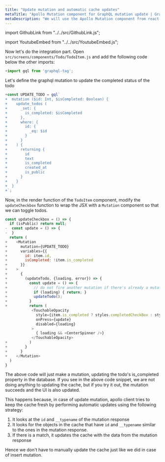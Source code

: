 ```yaml
---
title: "Update mutation and automatic cache updates"
metaTitle: "Apollo Mutation component for GraphQL mutation update | GraphQL React Native Apollo Tutorial"
metaDescription: "We will use the Apollo Mutation component from react-apollo as an example to modify existing data and update cache automatically and handle optimisticResponse"
---
```


import GithubLink from "../../src/GithubLink.js";

import YoutubeEmbed from "../../src/YoutubeEmbed.js";

<YoutubeEmbed link="https://www.youtube.com/embed/KlenUF0jBg4" />

Now let's do the integration part. Open `src/screens/components/Todo/TodoItem.js` and add the following code below the other imports:

<GithubLink link="https://github.com/hasura/graphql-engine/blob/master/community/learn/graphql-tutorials/tutorials/react-native-apollo/app-final/src/screens/components/Todo/TodoItem.js" text="TodoItem.js"/>

```javascript
+import gql from 'graphql-tag';
```
Let's define the graphql mutation to update the completed status of the todo

```javascript
+const UPDATE_TODO = gql`
+  mutation ($id: Int, $isCompleted: Boolean) {
+    update_todos (
+      _set: {
+        is_completed: $isCompleted
+      },
+      where: {
+        id: {
+          _eq: $id
+        }
+      }
+    ) {
+      returning {
+        id
+        text
+        is_completed
+        created_at
+        is_public
+      }
+    }
+  }
+`;
```

Now, in the render function of the `TodoItem` component, modify the `updateCheckbox` function to wrap the JSX with a `Mutation` component so that we can toggle todos.


```js
const updateCheckbox = () => {
  if (isPublic) return null;
-  const update = () => {
-  }
  return (
+    <Mutation
+      mutation={UPDATE_TODO}
+      variables={{
+        id: item.id,
+        isCompleted: !item.is_completed
+      }}
+    >
+      {
+        (updateTodo, {loading, error}) => {
+          const update = () => {
+            // do not fire another mutation if there's already a mutation in progress
+            if (loading) { return; }
+            updateTodo();
+          }
+          return (
            <TouchableOpacity
              style={item.is_completed ? styles.completedCheckBox : styles.checkBox}
              onPress={update}
              disabled={loading}
            >
              { loading && <CenterSpinner />}
            </TouchableOpacity>
+          )
+        }
+      }
+    </Mutation>
  )
}
```

The above code will just make a mutation, updating the todo's is_completed property in the database. If you see in the above code snippet, we are not doing anything to updating the cache, but if you try it out, the mutation succeeds and the UI is also updated.

This happens because, in case of update mutation, apollo client tries to keep the cache fresh by performing automatic updates using the following strategy:

1. It looks at the `id` and `__typename` of the mutation response
2. It looks for the objects in the cache that have `id` and `__typename` similar to the ones in the mutation response.
3. If there is a match, it updates the cache with the data from the mutation response

Hence we don't have to manually update the cache just like we did in case of insert mutation.

